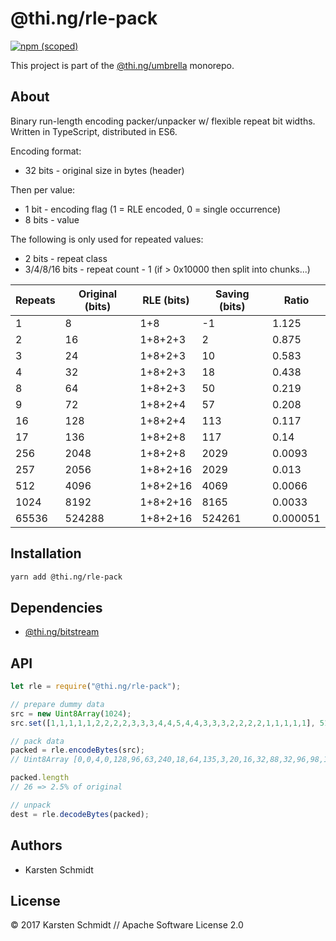 # @thi.ng/rle-pack

[![npm (scoped)](https://img.shields.io/npm/v/@thi.ng/rle-pack.svg)](https://www.npmjs.com/package/@thi.ng/rle-pack)

This project is part of the
[@thi.ng/umbrella](https://github.com/thi-ng/umbrella/) monorepo.

## About

Binary run-length encoding packer/unpacker w/ flexible repeat bit
widths. Written in TypeScript, distributed in ES6.

Encoding format:

- 32 bits - original size in bytes (header)

Then per value:

- 1 bit - encoding flag (1 = RLE encoded, 0 = single occurrence)
- 8 bits - value

The following is only used for repeated values:

- 2 bits - repeat class
- 3/4/8/16 bits - repeat count - 1 (if > 0x10000 then split into chunks...)

| Repeats | Original (bits) | RLE (bits) | Saving (bits) | Ratio    |
|---------|-----------------|------------|---------------|----------|
| 1       | 8               | 1+8        | -1            | 1.125    |
| 2       | 16              | 1+8+2+3    | 2             | 0.875    |
| 3       | 24              | 1+8+2+3    | 10            | 0.583    |
| 4       | 32              | 1+8+2+3    | 18            | 0.438    |
| 8       | 64              | 1+8+2+3    | 50            | 0.219    |
| 9       | 72              | 1+8+2+4    | 57            | 0.208    |
| 16      | 128             | 1+8+2+4    | 113           | 0.117    |
| 17      | 136             | 1+8+2+8    | 117           | 0.14     |
| 256     | 2048            | 1+8+2+8    | 2029          | 0.0093   |
| 257     | 2056            | 1+8+2+16   | 2029          | 0.013    |
| 512     | 4096            | 1+8+2+16   | 4069          | 0.0066   |
| 1024    | 8192            | 1+8+2+16   | 8165          | 0.0033   |
| 65536   | 524288          | 1+8+2+16   | 524261        | 0.000051 |

## Installation

```bash
yarn add @thi.ng/rle-pack
```

## Dependencies

- [@thi.ng/bitstream](https://github.com/thi-ng/umbrella/tree/master/packages/bitstream)

## API

```ts
let rle = require("@thi.ng/rle-pack");
```

```ts
// prepare dummy data
src = new Uint8Array(1024);
src.set([1,1,1,1,1,2,2,2,2,3,3,3,4,4,5,4,4,3,3,3,2,2,2,2,1,1,1,1,1], 512);

// pack data
packed = rle.encodeBytes(src);
// Uint8Array [0,0,4,0,128,96,63,240,18,64,135,3,20,16,32,88,32,96,98,129,14,2,72,6,3,196]

packed.length
// 26 => 2.5% of original

// unpack
dest = rle.decodeBytes(packed);
```

## Authors

- Karsten Schmidt

## License

&copy; 2017 Karsten Schmidt // Apache Software License 2.0